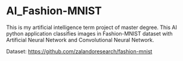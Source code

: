 # AI_Fashion-MNIST

This is my artificial intelligence term project of master degree. This AI python application classifies images in Fashion-MNIST dataset with Artificial Neural Network and Convolutional Neural Network.

Dataset: https://github.com/zalandoresearch/fashion-mnist
